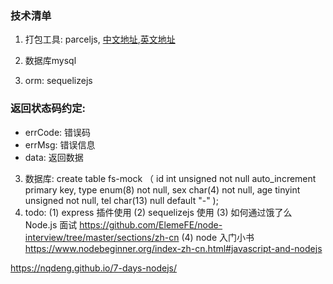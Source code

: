 ### 技术清单
1. 打包工具: parceljs, [中文地址](https://parceljs.docschina.org/),[英文地址](https://parceljs.org/)

2. 数据库mysql

3. orm: sequelizejs

### 返回状态码约定:
 * errCode: 错误码
 * errMsg: 错误信息
 * data: 返回数据
 
3. 数据库:
  create table fs-mock
	（
		id int unsigned not null auto_increment primary key,
		type enum(8) not null,
		sex char(4) not null,
		age tinyint unsigned not null,
		tel char(13) null default "-"
	);
4. todo:
 (1) express 插件使用
 (2) sequelizejs 使用
 (3) 如何通过饿了么 Node.js 面试
	https://github.com/ElemeFE/node-interview/tree/master/sections/zh-cn
 (4) node 入门小书
 https://www.nodebeginner.org/index-zh-cn.html#javascript-and-nodejs

 https://nqdeng.github.io/7-days-nodejs/